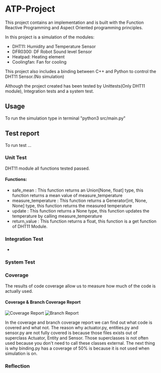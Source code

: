 # ATP-Project

This project contains an implementation and is built with the Function Reactive Programming  and Aspect Oriented programming principles. 

In this project is a simulation of the modules:
- DHT11: Humidity and Temperature Sensor
- DFR0300: DF Robot Sound level Sensor
- Heatpad: Heating element
- Coolingfan: Fan for cooling

This project also includes a binding between C++ and Python to control the DHT11 Sensor.(No simulation)

Although the project created has been tested by Unittests(Only DHT11 module), Integration tests and a system test.

## Usage
To run the simulation type in terminal "python3 src/main.py"

## Test report
To run test ...

### Unit Test
DHT11 module all functions tested passed.

#### Functions:
- safe_mean : This function returns an Union[None, float] type, this function returns a mean value of measure_temperature
- measure_temperature : This function returns a Generator[int, None, None] type, this function returns the measured temperature
- update : This function returns a None type, this function updates the temperature by calling measure_temperature
- return_value : This function returns a float, this function is a get function of DHT11 Module.

### Integration Test
- 


### System Test



### Coverage
The results of code coverage allow us to measure how much of the code is actually used.

#### Coverage & Branch Coverage Report
![Coverage Report](https://imgur.com/uRU4ZsW.png "")
![Branch Report](https://i.imgur.com/lZISxiI.png "")

In the coverage and branch coverage report we can find out what code is covered and what not. The reason why actuator.py, entities.py and sensor.py are not fully covered is because those files exists out of superclass Actuator, Entity and Sensor. Those superclasses is not often used because you don't need to call these classes external. The next thing is why binding.py has a coverage of 50% is because it is not used when simulation is on.


### Reflection

